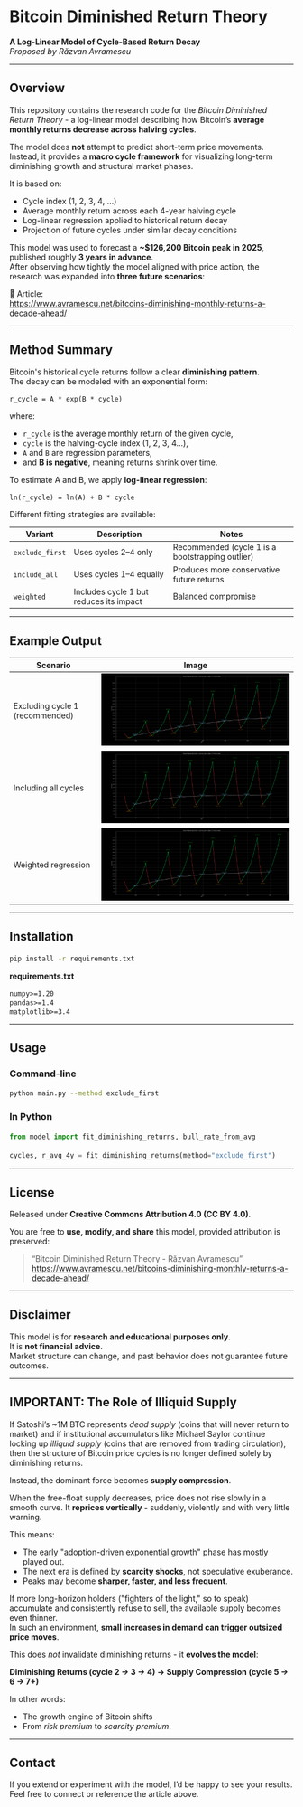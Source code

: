 # Bitcoin Diminished Return Theory  
**A Log-Linear Model of Cycle-Based Return Decay**  
*Proposed by Răzvan Avramescu*

---

## Overview

This repository contains the research code for the *Bitcoin Diminished Return Theory* - a log-linear model describing how Bitcoin’s **average monthly returns decrease across halving cycles**.

The model does **not** attempt to predict short-term price movements.  
Instead, it provides a **macro cycle framework** for visualizing long-term diminishing growth and structural market phases.

It is based on:
- Cycle index (1, 2, 3, 4, …)
- Average monthly return across each 4-year halving cycle
- Log-linear regression applied to historical return decay
- Projection of future cycles under similar decay conditions

This model was used to forecast a **~$126,200 Bitcoin peak in 2025**, published roughly **3 years in advance**.  
After observing how tightly the model aligned with price action, the research was expanded into **three future scenarios**:

📄 Article:  
https://www.avramescu.net/bitcoins-diminishing-monthly-returns-a-decade-ahead/

---

## Method Summary

Bitcoin's historical cycle returns follow a clear **diminishing pattern**.  
The decay can be modeled with an exponential form:

```
r_cycle = A * exp(B * cycle)
```

where:
- `r_cycle` is the average monthly return of the given cycle,
- `cycle` is the halving-cycle index (1, 2, 3, 4...),
- `A` and `B` are regression parameters,
- and **B is negative**, meaning returns shrink over time.

To estimate A and B, we apply **log-linear regression**:

```
ln(r_cycle) = ln(A) + B * cycle
```

Different fitting strategies are available:

| Variant         | Description                           | Notes                                      |
|-----------------|---------------------------------------|--------------------------------------------|
| `exclude_first` | Uses cycles 2–4 only                  | Recommended (cycle 1 is a bootstrapping outlier) |
| `include_all`   | Uses cycles 1–4 equally               | Produces more conservative future returns  |
| `weighted`      | Includes cycle 1 but reduces its impact | Balanced compromise                         |

---

## Example Output

| Scenario | Image |
|---------|--------|
| Excluding cycle 1 (recommended) | ![exclude_first](examples/diminishing-cycle-returns-exclude_first.png) |
| Including all cycles | ![include_all](examples/diminishing-cycle-returns-include_all.png) |
| Weighted regression | ![weighted](examples/diminishing-cycle-returns-weighted.png) |

---

## Installation

```bash
pip install -r requirements.txt
```

**requirements.txt**
```
numpy>=1.20
pandas>=1.4
matplotlib>=3.4
```

---

## Usage

### Command-line
```bash
python main.py --method exclude_first
```

### In Python
```python
from model import fit_diminishing_returns, bull_rate_from_avg

cycles, r_avg_4y = fit_diminishing_returns(method="exclude_first")
```

---

## License

Released under **Creative Commons Attribution 4.0 (CC BY 4.0)**.

You are free to **use, modify, and share** this model, provided attribution is preserved:

> “Bitcoin Diminished Return Theory - Răzvan Avramescu”  
> https://www.avramescu.net/bitcoins-diminishing-monthly-returns-a-decade-ahead/

---

## Disclaimer

This model is for **research and educational purposes only**.  
It is **not financial advice**.  
Market structure can change, and past behavior does not guarantee future outcomes.

---

## IMPORTANT: The Role of Illiquid Supply

If Satoshi’s ~1M BTC represents *dead supply* (coins that will never return to market) and if institutional accumulators like Michael Saylor continue locking up *illiquid supply* (coins that are removed from trading circulation), then the structure of Bitcoin price cycles is no longer defined solely by diminishing returns.

Instead, the dominant force becomes **supply compression**.

When the free-float supply decreases, price does not rise slowly in a smooth curve.
It **reprices vertically** - suddenly, violently and with very little warning.

This means:
- The early "adoption-driven exponential growth" phase has mostly played out.
- The next era is defined by **scarcity shocks**, not speculative exuberance.
- Peaks may become **sharper, faster, and less frequent**.

If more long-horizon holders ("fighters of the light," so to speak) accumulate and consistently refuse to sell, the available supply becomes even thinner.  
In such an environment, **small increases in demand can trigger outsized price moves**.

This does *not* invalidate diminishing returns - it **evolves the model**:

**Diminishing Returns (cycle 2 → 3 → 4)
→ Supply Compression (cycle 5 → 6 → 7+)**

In other words:
- The growth engine of Bitcoin shifts
- From *risk premium* to *scarcity premium*.

---

## Contact

If you extend or experiment with the model, I’d be happy to see your results.  
Feel free to connect or reference the article above.

